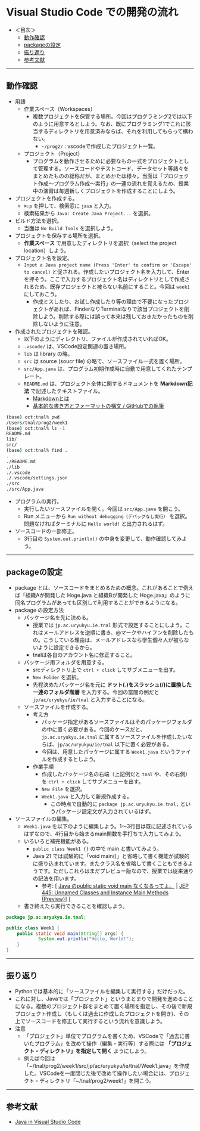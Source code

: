 # Visual Studio Code での開発の流れ
- ＜目次＞
  - <a href="#ex1">動作確認</a>
  - <a href="#ex2">packageの設定</a>
  - <a href="#summary">振り返り</a>
  - <a href="#ref">参考文献</a>

<hr>

## <a name="ex1">動作確認</a>
- 用語
  - 作業スペース（Workspaces）
    - 複数プロジェクトを保管する場所。今回はプログラミング2では以下のように用意するとしよう。なお、既にプログラミング1でこれに該当するディレクトリを用意済みならば、それを利用してもらって構わない。
      - ``~/prog2/`` : vscodeで作成したプロジェクト一覧。
  - プロジェクト（Project）
    - プログラムを動作させるために必要なもの一式をプロジェクトとして管理する。ソースコードやテストコード、データセット等諸々をまとめたものの総称だが、まとめかたは様々。当面は「プロジェクト作成〜プログラム作成〜実行」の一連の流れを覚えるため、授業中の演習は毎週新しくプロジェクトを作成することにしよう。
- プロジェクトを作成する。
  - ``⌘⇧p`` を押して、検索窓に ``java`` と入力。
  - 検索結果から ``Java: Create Java Project...`` を選択。
- ビルド方法を選択。
  - 当面は ``No Build Tools`` を選択しよう。
- プロジェクトを保存する場所を選択。
  - **作業スペース** で用意したディレクトリを選択（select the project location）しよう。
- プロジェクト名を設定。
  - ``Input a Java project name (Press 'Enter' to confirm or 'Escape' to cancel)`` と促される。作成したいプロジェクト名を入力して、Enterを押そう。ここで入力するプロジェクト名はディレクトリとして作成されるため、既存プロジェクトと被らない名前にすること。今回は ``week1`` にしておこう。
    - 作成ミスしたり、お試し作成したり等の理由で不要になったプロジェクトがあれば、FinderなりTerminalなりで該当プロジェクトを削除しよう。削除する際には誤って本来は残しておきたかったものを削除しないように注意。
- 作成されたプロジェクトを確認。
  - 以下のようにディレクトリ、ファイルが作成されていればOK。
  - ``.vscode/`` は、VSCode設定関連の置き場所。
  - ``lib`` は library の略。
  - ``src`` は source (soucr file) の略で、ソースファイル一式を置く場所。
  - ``src/App.java`` は、プログラム初期作成時に自動で用意してくれたテンプレート。
  - ``README.md`` は、プロジェクト全体に関するドキュメントを **Markdown記法** で記述したテキストファイル。
    - [Markdownとは](http://www.markdown.jp/what-is-markdown/)
    - [基本的な書き方とフォーマットの構文 / GitHubでの執筆](https://docs.github.com/ja/github/writing-on-github/basic-writing-and-formatting-syntax)

```zsh
(base) oct:tnal% pwd
/Users/tnal/prog2/week1
(base) oct:tnal% ls -1
README.md
lib/
src/
(base) oct:tnal% find .
.
./README.md
./lib
./.vscode
./.vscode/settings.json
./src
./src/App.java
```

- プログラムの実行。
  - 実行したいソースファイルを開く。今回は ``src/App.java`` を開こう。
  - Run メニューから ``Run without debugging（デバッグなし実行）`` を選択。問題なければターミナルに ``Hello world!`` と出力されるはず。
- ソースコードの一部修正。
  - 3行目の ``System.out.println()`` の中身を変更して、動作確認してみよう。

<hr>

## <a name="ex2">packageの設定</a>
- package とは、ソースコードをまとめるための概念。これがあることで例えば「組織Aが開発した Hoge.java と組織Bが開発した Hoge.java」のように同名プログラムがあっても区別して利用することができるようになる。
- package の設定方法
  - パッケージ名を先に決める。
    - 授業では ``jp.ac.uryukyu.ie.tnal`` 形式で設定することにしよう。これはメールアドレスを逆順に書き、@マークやハイフンを削除したもの。こうしている理由は、メールアドレスなら学生個々人が被らないように設定できるから。
    - tnalは各自のアカウント名に修正すること。
  - パッケージ用フォルダを用意する。
    - srcディレクトリ上で ``ctrl + click`` してサブメニューを出す。
    - ``New Folder`` を選択。
    - 先程決めたパッケージ名を元に **ドット(.)をスラッシュ(/)に置換した一連のフォルダ階層** を入力する。今回の當間の例だと ``jp/ac/uryukyu/ie/tnal`` と入力することになる。
  - ソースファイルを作成する。
    - 考え方
      - パッケージ指定があるソースファイルはそのパッケージフォルダの中に置く必要がある。今回のケースだと、``jp.ac.uryukyu.ie.tnal`` に属するソースファイルを作成したいならば、``jp/ac/uryukyu/ie/tnal`` 以下に置く必要がある。
      - 今回は、用意したパッケージに属する ``Week1.java`` というファイルを作成するとしよう。
    - 作業手順
      - 作成したパッケージ名の右端（上記例だと ``tnal`` や、その右側）を ``ctrl + click`` してサブメニューを出す。
      - ``New File`` を選択。
      - ``Week1.java`` と入力して新規作成する。
        - この時点で自動的に ``package jp.ac.uryukyu.ie.tnal;`` というパッケージ設定文が入力されているはず。
- ソースファイルの編集。
  - ``Week1.java`` を以下のように編集しよう。1〜3行目は既に記述されているはずなので、4行目から始まるmain関数を手打ちで入力してみよう。
  - いろいろと補完機能がある。
    - ``public class Week1 {}`` の中で main と書いてみよう。
    - Java 21 では試験的に「void main()」と省略して書く機能が試験的に盛り込まれています。またクラス名を省略して書くこともできるようです。ただしこれらはまだプレビュー版なので、授業では従来通りの記法を用います。
      - 参考: [ [Java のpublic static void main なくなるってよ。](https://qiita.com/shupeluter/items/78a491fbaf84aaf119d9) | [JEP 445: Unnamed Classes and Instance Main Methods (Preview)](https://openjdk.org/jeps/445)] ]
  - 書き終えたら実行できることを確認しよう。

```Java
package jp.ac.uryukyu.ie.tnal;

public class Week1 {
    public static void main(String[] args) {
            System.out.println("Hello, World!");
    }    
}
```

<hr>

## <a name="summary">振り返り</a>
- Pythonでは基本的に「ソースファイルを編集して実行する」だけだった。
- これに対し、Javaでは「プロジェクト」というまとまりで開発を進めることになる。複数のプロジェクト群をまとめて置く場所を指定し、その後で新規プロジェクト作成し（もしくは過去に作成したプロジェクトを開き)、その上でソースコードを修正して実行するという流れを意識しよう。
- 注意
  - 「プロジェクト」単位でプログラムを書くため、VSCodeで「過去に書いたプログラム」を改めて操作（編集・実行等）する際には **「プロジェクト・ディレクトリ」を指定して開く** ようにしよう。
  - 例えば今回は「~/tnal/prog2/week1/src/jp/ac/uryukyu/ie/tnal/Week1.java」を作成した。VSCodeを一度閉じた後で改めて操作したい場合には、プロジェクト・ディレクトリ「~/tnal/prog2/week1」を開こう。

<hr>

## <a name="ref">参考文献</a>
- [Java in Visual Studio Code](https://code.visualstudio.com/docs/languages/java)
